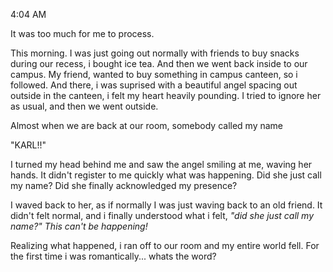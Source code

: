 4:04 AM

It was too much for me to process.

This morning. I was just going out normally with friends to buy snacks during our recess, i bought ice tea. And then we went back inside to our campus.
My friend, wanted to buy something in campus canteen, so i followed. And there, i was suprised with a beautiful angel spacing out outside in the canteen, i felt my heart heavily pounding. I tried to ignore her as usual, and then we went outside.

Almost when we are back at our room, somebody called my name

"KARL!!"

I turned my head behind me and saw the angel smiling at me, waving her hands.
It didn't register to me quickly what was happening. Did she just call my name? Did she finally acknowledged my presence?

I waved back to her, as if normally I was just waving back to an old friend.
It didn't felt normal, and i finally understood what i felt, *"did she just call my name?" This can't be happening!*

Realizing what happened, i ran off to our room and my entire world fell. For the first time i was romantically... whats the word?

